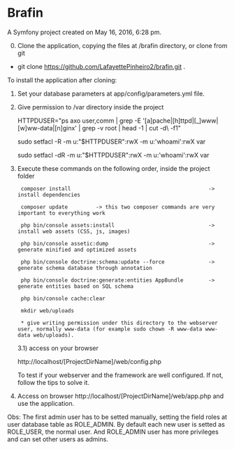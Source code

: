 Brafin
======

A Symfony project created on May 16, 2016, 6:28 pm.


0) Clone the application, copying the files at /brafin directory, or clone from git 

 - git clone https://github.com/LafayettePinheiro2/brafin.git .

To install the application after cloning:



1) Set your database parameters at app/config/parameters.yml file.


2) Give permission to /var directory inside the project

    HTTPDUSER="ps axo user,comm | grep -E '[a]pache|[h]ttpd|[_]www|[w]ww-data|[n]ginx' | grep -v root | head -1 | cut -d\  -f1"

    sudo setfacl -R -m u:"$HTTPDUSER":rwX -m u:'whoami':rwX var

    sudo setfacl -dR -m u:"$HTTPDUSER":rwX -m u:'whoami':rwX var

3) Execute these commands on the following order, inside the project folder

        composer install                                            -> install dependencies
        
        composer update         -> this two composer commands are very important to everything work
        
        php bin/console assets:install                              -> install web assets (CSS, js, images)
        
        php bin/console assetic:dump                                -> generate minified and optimized assets
        
        php bin/console doctrine:schema:update --force              -> generate schema database through annotation
        
        php bin/console doctrine:generate:entities AppBundle        -> generate entities based on SQL schema
        
        php bin/console cache:clear
        
        mkdir web/uploads 
        
        * give writing permission under this directory to the webserver user, normally www-data (for example sudo chown -R www-data www-data web/uploads).



	3.1) access on your browser

	http://localhost/[ProjectDirName]/web/config.php

	To test if your webserver and the framework are well configured. If not, follow the tips to solve it.


4) Access on browser http://localhost/[ProjectDirName]/web/app.php and use the application.





Obs: The first admin user has to be setted manually, setting the field roles at user database table as ROLE_ADMIN. By default each new user 
is setted as ROLE_USER, the normal user. And ROLE_ADMIN user has more privileges and can set other users as admins.


















